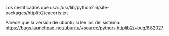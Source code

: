 Los certificados que usa:
/usr/lib/python2.6/site-packages/httplib2/cacerts.txt

Parece que la versión de ubuntu si lee los del sistema:
https://bugs.launchpad.net/ubuntu/+source/python-httplib2/+bug/882027
